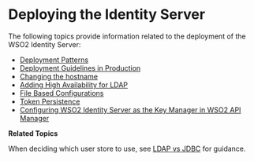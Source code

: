 # Deploying the Identity Server

The following topics provide information related to the deployment of
the WSO2 Identity Server:

-   [Deployment Patterns](../../setup/deployment-patterns)
-   [Deployment Guidelines in
    Production](../../setup/deployment-guidelines-in-production)
-   [Changing the hostname](../../setup/changing-the-hostname)
-   [Adding High Availability for
    LDAP](setup/adding-high-availability-for-ldap)
-   [File Based Configurations](../../setup/file-based-configurations)
-   [Token Persistence](../../setup/token-persistence)
-   [Configuring WSO2 Identity Server as the Key Manager in WSO2 API
    Manager](../../setup/configuring-wso2-identity-server-as-the-key-manager-in-wso2-api-manager)

**Related Topics**

When deciding which user store to use, see [LDAP vs
JDBC](../../administer/ldap-vs-jdbc) for guidance.
